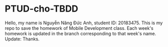 # PTUD-cho-TBDD
Hello, my name is Nguyễn Năng Đức Anh, student ID: 20183475.
This is my repo to save the homework of Mobile Development class.
Each week's homework is updated in the branch corresponding to that week's name.
Update: 
Thanks.
